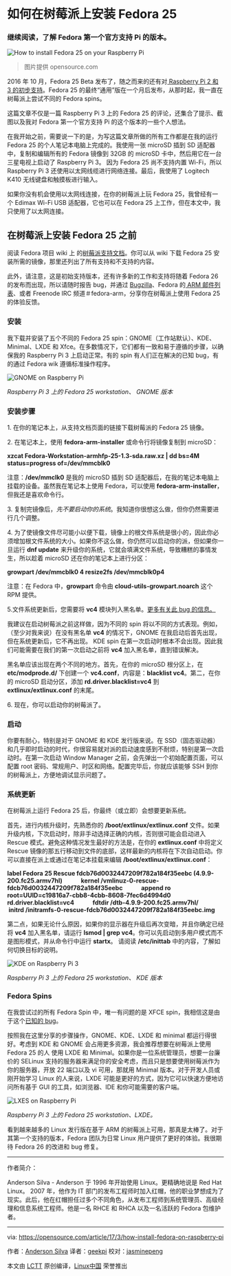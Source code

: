 如何在树莓派上安装 Fedora 25
============================================================

### 继续阅读，了解 Fedora 第一个官方支持 Pi 的版本。

 ![How to install Fedora 25 on your Raspberry Pi](https://opensource.com/sites/default/files/styles/image-full-size/public/images/life/gnome_raspberry_pi_fedora.jpg?itok=Efm6IKxP "How to install Fedora 25 on your Raspberry Pi") 
>图片提供 opensource.com

2016 年 10 月，Fedora 25 Beta 发布了，随之而来的还有对[ Raspberry Pi 2 和 3 的初步支持][6]。Fedora 25 的最终“通用”版在一个月后发布，从那时起，我一直在树莓派上尝试不同的 Fedora spins。

这篇文章不仅是一篇 Raspberry Pi 3 上的 Fedora 25 的评论，还集合了提示、截图以及我对 Fedora 第一个官方支持 Pi 的这个版本的一些个人想法。

在我开始之前，需要说一下的是，为写这篇文章所做的所有工作都是在我的运行 Fedora 25 的个人笔记本电脑上完成的。我使用一张 microSD 插到 SD 适配器中，复制和编辑所有的 Fedora 镜像到 32GB 的 microSD 卡中，然后用它在一台三星电视上启动了 Raspberry Pi 3。 因为 Fedora 25 尚不支持内置 Wi-Fi，所以 Raspberry Pi 3 还使用以太网线缆进行网络连接。最后，我使用了 Logitech K410 无线键盘和触摸板进行输入。

如果你没有机会使用以太网线连接，在你的树莓派上玩 Fedora 25，我曾经有一个 Edimax Wi-Fi USB 适配器，它也可以在 Fedora 25 上工作，但在本文中，我只使用了以太网连接。

## 在树莓派上安装 Fedora 25 之前

阅读 Fedora 项目 wiki 上 的[树莓派支持文档][7]。你可以从 wiki 下载 Fedora 25 安装所需的镜像，那里还列出了所有支持和不支持的内容。

此外，请注意，这是初始支持版本，还有许多新的工作和支持将随着 Fedora 26 的发布而出现，所以请随时报告 bug，并通过 [Bugzilla][8]、Fedora 的[ ARM 邮件列表][9]、或者 Freenode IRC 频道＃fedora-arm，分享你在树莓派上使用 Fedora 25 的体验反馈。

### 安装

我下载并安装了五个不同的 Fedora 25 spin：GNOME（工作站默认）、KDE、Minimal、LXDE 和 Xfce。在多数情况下，它们都有一致和易于遵循的步骤，以确保我的 Raspberry Pi 3 上启动正常。有的 spin 有人们正在解决的已知 bug，有的通过 Fedora wik 遵循标准操作程序。

 ![GNOME on Raspberry Pi](https://opensource.com/sites/default/files/gnome_on_rpi.png "GNOME on Raspberry Pi") 

*Raspberry Pi 3 上的 Fedora 25 workstation、 GNOME 版本*

### 安装步骤

1\. 在你的笔记本上，从支持文档页面的链接下载树莓派的 Fedora 25 镜像。

2\. 在笔记本上，使用 **fedora-arm-installer** 或命令行将镜像复制到 microSD：

**xzcat Fedora-Workstation-armhfp-25-1.3-sda.raw.xz | dd bs=4M status=progress of=/dev/mmcblk0**

注意：**/dev/mmclk0** 是我的 microSD 插到 SD 适配器后，在我的笔记本电脑上挂载的设备。虽然我在笔记本上使用 Fedora，可以使用 **fedora-arm-installer**，但我还是喜欢命令行。

3\. 复制完镜像后，_先不要启动你的系统_。我知道你很想这么做，但你仍然需要进行几个调整。

4\. 为了使镜像文件尽可能小以便下载，镜像上的根文件系统是很小的，因此你必须增加根文件系统的大小。如果你不这么做，你仍然可以启动你的派，但如果你一旦运行 **dnf update** 来升级你的系统，它就会填满文件系统，导致糟糕的事情发生，所以趁着 microSD 还在你的笔记本上进行分区：

**growpart /dev/mmcblk0 4
resize2fs /dev/mmcblk0p4**

注意：在 Fedora 中，**growpart** 命令由 **cloud-utils-growpart.noarch** 这个 RPM 提供。

5\.文件系统更新后，您需要将 **vc4** 模块列入黑名单。[更多有关此 bug 的信息。][10]

我建议在启动树莓派之前这样做，因为不同的 spin 将以不同的方式表现。例如，（至少对我来说）在没有黑名单 **vc4** 的情况下，GNOME 在我启动后首先出现，但在系统更新后，它不再出现。 KDE spin 在第一次启动时根本不会出现。因此我们可能需要在我们的第一次启动之前将 **vc4** 加入黑名单，直到错误解决。

黑名单应该出现在两个不同的地方。首先，在你的 microSD 根分区上，在 **etc/modprode.d/** 下创建一个 **vc4.conf**，内容是：**blacklist vc4**。第二，在你的 microSD 启动分区，添加 **rd.driver.blacklist=vc4** 到 **extlinux/extlinux.conf** 的末尾。

6\. 现在，你可以启动你的树莓派了。

### 启动

你要有耐心，特别是对于 GNOME 和 KDE 发行版来说。在 SSD（固态驱动器）和几乎即时启动的时代，你很容易就对派的启动速度感到不耐烦，特别是第一次启动时。在第一次启动 Window Manager 之前，会先弹出一个初始配置页面，可以配置 root 密码、常规用户、时区和网络。配置完毕后，你就应该能够 SSH 到你的树莓派上，方便地调试显示问题了。

### 系统更新

在树莓派上运行 Fedora 25 后，你最终（或立即）会想要更新系统。

首先，进行内核升级时，先熟悉你的 **/boot/extlinux/extlinux.conf** 文件。如果升级内核，下次启动时，除非手动选择正确的内核，否则很可能会启动进入 Rescue 模式。避免这种情况发生最好的方法是，在你的 **extlinux.conf** 中将定义 Rescue 镜像的那五行移动到文件的底部，这样最新的内核将在下次自动启动。你可以直接在派上或通过在笔记本挂载来编辑 **/boot/extlinux/extlinux.conf**：

**label Fedora 25 Rescue fdcb76d0032447209f782a184f35eebc (4.9.9-200.fc25.armv7hl)
            kernel /vmlinuz-0-rescue-fdcb76d0032447209f782a184f35eebc
            append ro root=UUID=c19816a7-cbb8-4cbb-8608-7fec6d4994d0 rd.driver.blacklist=vc4
            fdtdir /dtb-4.9.9-200.fc25.armv7hl/
            initrd /initramfs-0-rescue-fdcb76d0032447209f782a184f35eebc.img**

第二点，如果无论什么原因，如果你的显示器在升级后再次变暗，并且你确定已经将 **vc4** 加入黑名单，请运行 **lsmod | grep vc4**。你可以先启动到多用户模式而不是图形模式，并从命令行中运行 **startx**。 请阅读 **/etc/inittab** 中的内容，了解如何切换目标的说明。

 ![KDE on Raspberry Pi 3](https://opensource.com/sites/default/files/kde_on_rpi.png "KDE on Raspberry Pi 3") 

*Raspberry Pi 3 上的 Fedora 25 workstation、 KDE 版本*

### Fedora Spins 

在我尝试过的所有 Fedora Spin 中，唯一有问题的是 XFCE spin，我相信这是由于这个[已知的 bug][11]。

按照我在这里分享的步骤操作，GNOME、KDE、LXDE 和 minimal 都运行得很好。考虑到 KDE 和 GNOME 会占用更多资源，我会推荐想要在树莓派上使用 Fedora 25 的人 使用 LXDE 和 Minimal。如果你是一位系统管理员，想要一台廉价的 SELinux 支持的服务器来满足你的安全考虑，而且只是想要使用树莓派作为你的服务器，开放 22 端口以及 vi 可用，那就用 Minimal 版本。对于开发人员或刚开始学习 Linux 的人来说，LXDE 可能是更好的方式，因为它可以快速方便地访问所有基于 GUI 的工具，如浏览器、IDE 和你可能需要的客户端。

 ![LXES on Raspberry Pi ](https://opensource.com/sites/default/files/lxde_on_rpi.png "LXDE on Raspberry Pi 3")

*Raspberry Pi 3 上的 Fedora 25 workstation、LXDE。*

看到越来越多的 Linux 发行版在基于 ARM 的树莓派上可用，那真是太棒了。对于其第一个支持的版本，Fedora 团队为日常 Linux 用户提供了更好的体验。我很期待 Fedora 26 的改进和 bug 修复。

--------------------------------------------------------------------------------

作者简介：

Anderson Silva - Anderson 于 1996 年开始使用 Linux。更精确地说是 Red Hat Linux。 2007 年，他作为 IT 部门的发布工程师时加入红帽，他的职业梦想成为了现实。此后，他在红帽担任过多个不同角色，从发布工程师到系统管理员、高级经理和信息系统工程师。他是一名 RHCE 和 RHCA 以及一名活跃的 Fedora 包维护者。

----------------

via: https://opensource.com/article/17/3/how-install-fedora-on-raspberry-pi

作者：[Anderson Silva][a]
译者：[geekpi](https://github.com/geekpi)
校对：[jasminepeng](https://github.com/jasminepeng)

本文由 [LCTT](https://github.com/LCTT/TranslateProject) 原创编译，[Linux中国](https://linux.cn/) 荣誉推出

[a]:https://opensource.com/users/ansilva
[1]:https://opensource.com/tags/raspberry-pi?src=raspberry_pi_resource_menu
[2]:https://opensource.com/resources/what-raspberry-pi?src=raspberry_pi_resource_menu
[3]:https://opensource.com/article/16/12/getting-started-raspberry-pi?src=raspberry_pi_resource_menu
[4]:https://opensource.com/article/17/2/raspberry-pi-submit-your-article?src=raspberry_pi_resource_menu
[5]:https://opensource.com/article/17/3/how-install-fedora-on-raspberry-pi?rate=gIIRltTrnOlwo4h81uDvdAjAE3V2rnwoqH0s_Dx44mE
[6]:https://fedoramagazine.org/raspberry-pi-support-fedora-25-beta/
[7]:https://fedoraproject.org/wiki/Raspberry_Pi
[8]:https://bugzilla.redhat.com/show_bug.cgi?id=245418
[9]:https://lists.fedoraproject.org/admin/lists/arm%40lists.fedoraproject.org/
[10]:https://bugzilla.redhat.com/show_bug.cgi?id=1387733
[11]:https://bugzilla.redhat.com/show_bug.cgi?id=1389163
[12]:https://opensource.com/user/26502/feed
[13]:https://opensource.com/article/17/3/how-install-fedora-on-raspberry-pi#comments
[14]:https://opensource.com/users/ansilva
